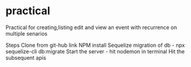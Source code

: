 # practical
Practical for creating,listing edit and view an event with recurrence on multiple senarios

Steps
Clone from git-hub link
NPM install
Sequelize migration of db - npx sequelize-cli db:migrate
Start the server - hit nodemon in terminal
Hit the subsequent apis